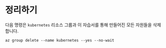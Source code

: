 # 정리하기

다음 명령은 `kubernetes` 리소스 그룹과 이 자습서를 통해 만들어진 모든 자원들을 삭제합니다.

```shell
az group delete --name kubernetes --yes --no-wait
```
